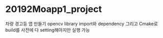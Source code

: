 # 20192Moapp1_project
차량 경고등 앱 만들기
opencv library import와 dependency 그리고 Cmake로 build를 사전에 다 setting해야지만
실행 가능
